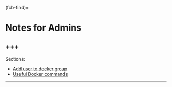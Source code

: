 (fcb-find)=
# Notes for Admins

+++
---

Sections:

- [Add user to docker group](./admin_notes/add_user)
- [Useful Docker commands](./admin_notes/docker_utils)
       
---